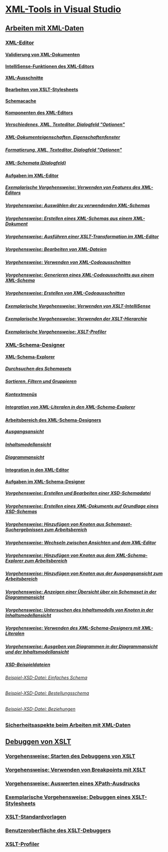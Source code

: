 # [XML-Tools in Visual Studio](xml-tools-in-visual-studio.md)
## [Arbeiten mit XML-Daten](working-with-xml-data.md)
### [XML-Editor](xml-editor.md)
#### [Validierung von XML-Dokumenten](xml-document-validation.md)
#### [IntelliSense-Funktionen des XML-Editors](xml-editor-intellisense-features.md)
#### [XML-Ausschnitte](xml-snippets.md)
#### [Bearbeiten von XSLT-Stylesheets](editing-xslt-style-sheets.md)
#### [Schemacache](schema-cache.md)
#### [Komponenten des XML-Editors](xml-editor-components.md)
##### [Verschiedenes, XML, Texteditor, Dialogfeld "Optionen"](miscellaneous-xml-text-editor-options-dialog-box.md)
##### [XML-Dokumenteigenschaften, Eigenschaftenfenster](xml-document-properties-properties-window.md)
##### [Formatierung, XML, Texteditor, Dialogfeld "Optionen"](formatting-xml-text-editor-options-dialog-box.md)
##### [XML-Schemata (Dialogfeld)](xml-schemas-dialog-box.md)
#### [Aufgaben im XML-Editor](xml-editor-tasks.md)
##### [Exemplarische Vorgehensweise: Verwenden von Features des XML-Editors](walkthrough-using-xml-editor-features.md)
##### [Vorgehensweise: Auswählen der zu verwendenden XML-Schemas](how-to-select-the-xml-schemas-to-use.md)
##### [Vorgehensweise: Erstellen eines XML-Schemas aus einem XML-Dokument](how-to-create-an-xml-schema-from-an-xml-document.md)
##### [Vorgehensweise: Ausführen einer XSLT-Transformation im XML-Editor](how-to-execute-an-xslt-transformation-from-the-xml-editor.md)
##### [Vorgehensweise: Bearbeiten von XML-Dateien](how-to-edit-xml-files.md)
##### [Vorgehensweise: Verwenden von XML-Codeausschnitten](how-to-use-xml-snippets.md)
##### [Vorgehensweise: Generieren eines XML-Codeausschnitts aus einem XML-Schema](how-to-generate-an-xml-snippet-from-an-xml-schema.md)
##### [Vorgehensweise: Erstellen von XML-Codeausschnitten](how-to-create-xml-snippets.md)
##### [Exemplarische Vorgehensweise: Verwenden von XSLT-IntelliSense](walkthrough-using-xslt-intellisense.md)
##### [Exemplarische Vorgehensweise: Verwenden der XSLT-Hierarchie](walkthrough-using-xslt-hierarchy.md)
##### [Exemplarische Vorgehensweise: XSLT-Profiler](walkthrough-xslt-profiler.md)
### [XML-Schema-Designer](xml-schema-designer.md)
#### [XML-Schema-Explorer](xml-schema-explorer.md)
##### [Durchsuchen des Schemasets](searching-the-schema-set.md)
##### [Sortieren, Filtern und Gruppieren](sorting-filtering-and-grouping-xml-schema-explorer.md)
##### [Kontextmenüs](context-menus-xml-schema-explorer.md)
##### [Integration von XML-Literalen in den XML-Schema-Explorer](integration-of-xml-literals-with-xml-schema-explorer.md)
#### [Arbeitsbereich des XML-Schema-Designers](xml-schema-designer-workspace.md)
##### [Ausgangsansicht](start-view.md)
##### [Inhaltsmodellansicht](content-model-view.md)
##### [Diagrammansicht](graph-view.md)
#### [Integration in den XML-Editor](integration-with-xml-editor.md)
#### [Aufgaben im XML-Schema-Designer](xml-schema-designer-tasks.md)
##### [Vorgehensweise: Erstellen und Bearbeiten einer XSD-Schemadatei](how-to-create-and-edit-an-xsd-schema-file.md)
##### [Vorgehensweise: Erstellen eines XML-Dokuments auf Grundlage eines XSD-Schemas](how-to-create-an-xml-document-based-on-an-xsd-schema.md)
##### [Vorgehensweise: Hinzufügen von Knoten aus Schemaset-Suchergebnissen zum Arbeitsbereich](how-to-add-schema-set-search-result-nodes-to-the-workspace.md)
##### [Vorgehensweise: Wechseln zwischen Ansichten und dem XML-Editor](how-to-switch-between-views-and-the-xml-editor.md)
##### [Vorgehensweise: Hinzufügen von Knoten aus dem XML-Schema-Explorer zum Arbeitsbereich](how-to-add-nodes-to-the-workspace-from-the-xml-schema-explorer.md)
##### [Vorgehensweise: Hinzufügen von Knoten aus der Ausgangsansicht zum Arbeitsbereich](how-to-add-nodes-to-the-workspace-from-the-start-view.md)
##### [Vorgehensweise: Anzeigen einer Übersicht über ein Schemaset in der Diagrammansicht](how-to-get-an-overview-of-a-schema-set-using-the-graph-view.md)
##### [Vorgehensweise: Untersuchen des Inhaltsmodells von Knoten in der Inhaltsmodellansicht](how-to-examine-the-content-model-of-nodes-using-the-content-model-view.md)
##### [Vorgehensweise: Verwenden des XML-Schema-Designers mit XML-Literalen](how-to-use-the-xml-schema-designer-with-xml-literals.md)
##### [Vorgehensweise: Ausgeben von Diagrammen in der Diagrammansicht und der Inhaltsmodellansicht](how-to-print-diagrams-from-the-graph-view-and-the-content-model-view.md)
##### [XSD-Beispieldateien](sample-xsd-files.md)
###### [Beispiel-XSD-Datei: Einfaches Schema](sample-xsd-file-simple-schema.md)
###### [Beispiel-XSD-Datei: Bestellungsschema](sample-xsd-file-purchase-order-schema.md)
###### [Beispiel-XSD-Datei: Beziehungen](sample-xsd-file-relationships.md)
### [Sicherheitsaspekte beim Arbeiten mit XML-Daten](security-considerations-when-working-with-xml-data.md)
## [Debuggen von XSLT](debugging-xslt.md)
### [Vorgehensweise: Starten des Debuggens von XSLT](how-to-start-debugging-xslt.md)
### [Vorgehensweise: Verwenden von Breakpoints mit XSLT](how-to-use-breakpoints-with-xslt.md)
### [Vorgehensweise: Auswerten eines XPath-Ausdrucks](how-to-evaluate-an-xpath-expression.md)
### [Exemplarische Vorgehensweise: Debuggen eines XSLT-Stylesheets](walkthrough-debug-an-xslt-style-sheet.md)
### [XSLT-Standardvorlagen](xslt-default-templates.md)
### [Benutzeroberfläche des XSLT-Debuggers](debugger-user-interface-xslt.md)
### [XSLT-Profiler](xslt-profiler.md)
